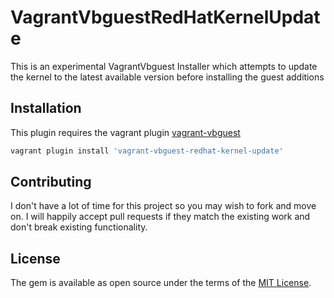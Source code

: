 # VagrantVbguestRedHatKernelUpdate

This is an experimental VagrantVbguest Installer which attempts to update the kernel to the latest available version before installing the guest additions


## Installation

This plugin requires the vagrant plugin [vagrant-vbguest](https://github.com/dotless-de/vagrant-vbguest/)

```bash
vagrant plugin install 'vagrant-vbguest-redhat-kernel-update'
```


## Contributing

I don't have a lot of time for this project so you may wish to fork and move on.  I will happily accept pull requests if they match the existing work and don't break existing functionality.


## License

The gem is available as open source under the terms of the [MIT License](http://opensource.org/licenses/MIT).


